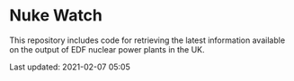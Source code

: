 # Nuke Watch

This repository includes code for retrieving the latest information available on the output of EDF nuclear power plants in the UK.

Last updated: 2021-02-07 05:05